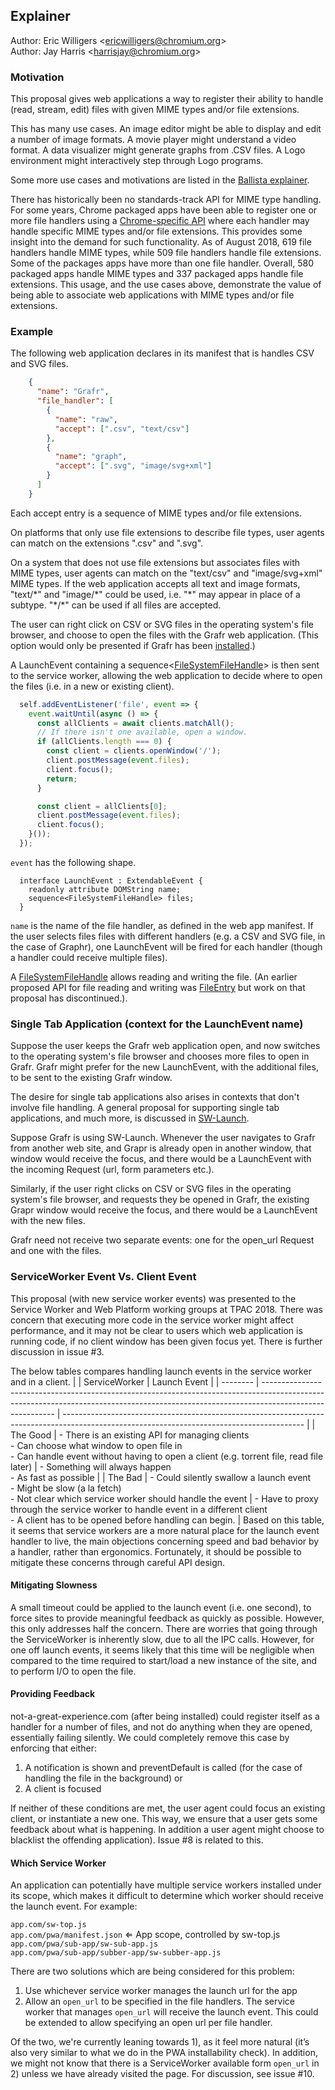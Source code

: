 ## Explainer

Author: Eric Willigers &lt;<ericwilligers@chromium.org>&gt;<br>
Author: Jay Harris &lt;<harrisjay@chromium.org>&gt;

### Motivation

This proposal gives web applications a way to register their ability to handle (read, stream, edit) files with given MIME types and/or file extensions.

This has many use cases. An image editor might be able to display and edit a number of image formats. A movie player might understand a video format. A data visualizer might generate graphs from .CSV files. A Logo environment might interactively step through Logo programs.

Some more use cases and motivations are listed in the [Ballista explainer](https://github.com/chromium/ballista/blob/master/docs/explainer.md).

There has historically been no standards-track API for MIME type handling. For some years, Chrome packaged apps have been able to register one or more file handlers using a [Chrome-specific API](https://developer.chrome.com/apps/manifest/file_handlers) where each handler may handle specific MIME types and/or file extensions. This provides some insight into the demand for such functionality. As of August 2018, 619 file handlers handle MIME types, while 509 file handlers handle file extensions. Some of the packages apps have more than one file handler. Overall, 580 packaged apps handle MIME types and 337 packaged apps handle file extensions. This usage, and the use cases above, demonstrate the value of being able to associate web applications with MIME types and/or file extensions.

### Example

The following web application declares in its manifest that is handles CSV and SVG files.

```json
    {
      "name": "Grafr",
      "file_handler": [
        {
          "name": "raw",
          "accept": [".csv", "text/csv"]
        },
        {
          "name": "graph",
          "accept": [".svg", "image/svg+xml"]
        }
      ]
    }
```

Each accept entry is a sequence of MIME types and/or file extensions.

On platforms that only use file extensions to describe file types, user agents can match on the extensions ".csv" and ".svg".

On a system that does not use file extensions but associates files with MIME types, user agents can match on the "text/csv" and "image/svg+xml" MIME types. If the web application accepts all text and image formats, "text/\*" and "image/\*" could be used, i.e. "\*" may appear in place of a subtype. "\*/\*" can be used if all files are accepted.

The user can right click on CSV or SVG files in the operating system's file browser, and choose to open the files with the Grafr web application. (This option would only be presented if Grafr has been [installed](https://w3c.github.io/manifest/#installable-web-applications).)

A LaunchEvent containing a sequence<[FileSystemFileHandle](https://github.com/WICG/writable-files/blob/master/EXPLAINER.md)> is then sent to the service worker, allowing the web application to decide where to open the files (i.e. in a new or existing client).

```js
  self.addEventListener('file', event => {
    event.waitUntil(async () => {
      const allClients = await clients.matchAll();
      // If there isn't one available, open a window.
      if (allClients.length === 0) {
        const client = clients.openWindow('/');
        client.postMessage(event.files);
        client.focus();
        return;
      }

      const client = allClients[0];
      client.postMessage(event.files);
      client.focus();
    }());
  });
```

`event` has the following shape.

```webidl
  interface LaunchEvent : ExtendableEvent {
    readonly attribute DOMString name;
    sequence<FileSystemFileHandle> files;
  }
```

`name` is the name of the file handler, as defined in the web app manifest. If the user selects files files with different handlers (e.g. a CSV and SVG file, in the case of Graphr), one LaunchEvent will be fired for each handler (though a handler could receive multiple files).


A [FileSystemFileHandle](https://github.com/WICG/writable-files/blob/master/EXPLAINER.md) allows reading and writing the file. (An earlier proposed API for file reading and writing was [FileEntry](https://www.w3.org/TR/2012/WD-file-system-api-20120417/#the-fileentry-interface) but work on that proposal has discontinued.).

### Single Tab Application (context for the LaunchEvent name)

Suppose the user keeps the Grafr web application open, and now switches to the operating system's file browser and chooses more files to open in Grafr. Grafr might prefer for the new LaunchEvent, with the additional files, to be sent to the existing Grafr window.

The desire for single tab applications also arises in contexts that don't involve file handling. A general proposal for supporting single tab applications, and much more, is discussed in [SW-Launch](https://github.com/WICG/sw-launch/blob/master/explainer.md).

Suppose Grafr is using SW-Launch. Whenever the user navigates to Grafr from another web site, and Grapr is already open in another window, that window would receive the focus, and there would be a LaunchEvent with the incoming Request (url, form parameters etc.).

Similarly, if the user right clicks on CSV or SVG files in the operating system's file browser, and requests they be opened in Grafr, the existing Grapr window would receive the focus, and there would be a LaunchEvent with the new files.

Grafr need not receive two separate events: one for the open_url Request and one with the files.

### ServiceWorker Event Vs. Client Event

This proposal (with new service worker events) was presented to the Service Worker and Web Platform working groups at TPAC 2018. There was concern that executing more code in the service worker might affect performance, and it may not be clear to users which web application is running code, if no client window has been given focus yet. There is further discussion in issue #3.

The below tables compares handling launch events in the service worker and in a client.
|          | ServiceWorker                                                                                                                                                                          | Launch Event                                                                                                                               |
| -------- | -------------------------------------------------------------------------------------------------------------------------------------------------------------------------------------- | ------------------------------------------------------------------------------------------------------------------------------------------ |
| The Good | - There is an existing API for managing clients<br>- Can choose what window to open file in<br>- Can handle event without having to open a client (e.g. torrent file, read file later) | - Something will always happen<br>- As fast as possible                                                                                    |
| The Bad  | - Could silently swallow a launch event<br>- Might be slow (a la fetch)<br>- Not clear which service worker should handle the event                                                    | - Have to proxy through the service worker to handle event in a different client<br>- A client has to be opened before handling can begin. |
Based on this table, it seems that service workers are a more natural place for the launch event handler to live, the main objections concerning speed and bad behavior by a handler, rather than ergonomics. Fortunately, it should be possible to mitigate these concerns through careful API design.

#### Mitigating Slowness
A small timeout could be applied to the launch event (i.e. one second), to force sites to provide meaningful feedback as quickly as possible. However, this only addresses half the concern. There are worries that going through the ServiceWorker is inherently slow, due to all the IPC calls. However, for one off launch events, it seems likely that this time will be negligible when compared to the time required to start/load a new instance of the site, and to perform I/O to open the file.

#### Providing Feedback
not-a-great-experience.com (after being installed) could register itself as a handler for a number of files, and not do anything when they are opened, essentially failing silently. We could completely remove this case by enforcing that either:

1. A notification is shown and preventDefault is called (for the case of handling the file in the background) or
2. A client is focused

If neither of these conditions are met, the user agent could focus an existing client, or instantiate a new one. This way, we ensure that a user gets some feedback about what is happening. In addition a user agent might choose to blacklist the offending application). Issue #8 is related to this.

#### Which Service Worker
An application can potentially have multiple service workers installed under its scope, which makes it difficult to determine which worker should receive the launch event. For example:

`app.com/sw-top.js`<br>
`app.com/pwa/manifest.json` ⇐ App scope, controlled by sw-top.js<br>
`app.com/pwa/sub-app/sw-sub-app.js` <br>
`app.com/pwa/sub-app/subber-app/sw-subber-app.js`

There are two solutions which are being considered for this problem:
1. Use whichever service worker manages the launch url for the app
2. Allow an `open_url` to be specified in the file handlers. The service worker that manages `open_url` will receive the launch event. This could be extended to allow specifying an open url per file handler.

Of the two, we're currently leaning towards 1), as it feel more natural (it’s also very similar to what we do in the PWA installability check). In addition, we might not know that there is a ServiceWorker available form `open_url` in 2) unless we have already visited the page. For discussion, see issue #10.

